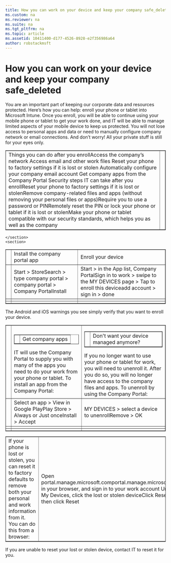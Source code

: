```yaml
---
title: How you can work on your device and keep your company safe_deleted
ms.custom: na
ms.reviewer: na
ms.suite: na
ms.tgt_pltfrm: na
ms.topic: article
ms.assetid: 10411400-d177-4526-8928-e2f356986a64
author: robstackmsft
---
```

# How you can work on your device and keep your company safe_deleted
<?xml version="1.0" encoding="UTF-8"?>
<developerConceptualDocument xmlns="http://ddue.schemas.microsoft.com/authoring/2003/5" xmlns:xsi="http://www.w3.org/2001/XMLSchema-instance" xsi:schemaLocation="http://ddue.schemas.microsoft.com/authoring/2003/5 http://dduestorage.blob.core.windows.net/ddueschema/developer.xsd" xmlns:xlink="http://www.w3.org/1999/xlink">
    <introduction>
        <para>You are an important part of keeping our corporate data and resources protected. Here’s how you can help: enroll your phone or tablet into Microsoft Intune. Once you enroll, you will be able to continue using your mobile phone or tablet to get your work done, and IT will be able to manage limited aspects of your mobile device to keep us protected. You will not lose access to personal apps and data or need to manually configure company network or email connections. And don’t worry! All your private stuff is still for your eyes only. </para>
    </introduction>
    <section>
        <title>Use your phone or tablet for work, and keep company information safe
</title>
        <content>
            <table border="1"><tbody><tr><TD><para><ui>Things you can do after you enroll</ui></para><list class="bullet"><listItem><para>Access the company’s network </para></listItem><listItem><para>Access email and other work files </para></listItem><listItem><para>Reset your  phone to factory settings if it is lost or stolen
</para></listItem><listItem><para>Automatically configure your company email account </para></listItem><listItem><para>Get company apps from the Company Portal
</para></listItem></list><para><ui>Security steps IT can take after you enroll</ui></para><list class="bullet"><listItem><para>Reset your phone to factory settings if it is lost or stolen</para></listItem><listItem><para>Remove company-related files and apps (without removing your personal files or apps)</para></listItem><listItem><para>Require you to use a password or PIN</para></listItem><listItem><para>Remotely reset the PIN or lock your phone or tablet if it is lost or stolen</para></listItem><listItem><para>Make your phone or tablet compatible with our security standards, which helps you as well as the company</para></listItem></list></TD><TD><mediaLink>
<image xlink:href="d3a86713-efff-4568-b1c2-f5c4a483c929"/>
</mediaLink></TD></tr></tbody></table>
        </content>
        
    </section>
    <section>
<title>What you need to do now</title><content><table border="1"><tbody><tr><TD></TD><TD><para>Install the company portal app</para></TD><TD><para>Enroll your device</para></TD></tr><tr><TD><mediaLink>
<image xlink:href="dfd9d210-ec64-4f34-a86e-53b46bb5f9c1"/>
</mediaLink></TD><TD><list class="bullet"><listItem><para><ui>Start</ui> &gt; <ui>Store</ui></para></listItem><listItem><para><ui>Search</ui> &gt; type <ui>company portal</ui> &gt; <ui>company portal</ui> &gt; <ui>Company Portal</ui></para></listItem><listItem><para><ui>Install</ui></para></listItem></list></TD><TD><list class="bullet"><listItem><para><ui>Start</ui> &gt; in the App list, <ui>Company Portal</ui></para></listItem><listItem><para>Sign in to work &gt; swipe to the <ui>MY DEVICES</ui> page &gt; Tap to enroll this device</para></listItem><listItem><para><ui>add account</ui> &gt; sign in &gt; <ui>done</ui></para></listItem></list></TD></tr><tr><TD><mediaLink>
<image xlink:href="8a2381fd-1a95-4ea7-a30d-b0d5b6b5fcee"/>
</mediaLink></TD><TD><list class="bullet"><listItem><para></para></listItem><listItem><para></para></listItem></list></TD><TD><list class="bullet"><listItem><para></para></listItem><listItem><para></para></listItem></list></TD></tr><tr><TD><mediaLink>
<image xlink:href="84a84db1-1b2a-4aec-9c3e-a65dc07d2a2d"/>
</mediaLink></TD><TD><list class="bullet"><listItem><para></para></listItem><listItem><para></para></listItem></list></TD><TD><list class="bullet"><listItem><para></para></listItem><listItem><para></para></listItem></list></TD></tr></tbody></table><alert class="tip">
<para>The Android and iOS warnings you see simply verify that you want to enroll your device.
 </para>
</alert></content>
</section><section>
<title>More things you can do</title><content><table border="1"><tbody><tr><TD></TD><TD><table border="1"><tbody><tr><TD><mediaLink>
<image xlink:href="04304a87-2c50-44b4-ae30-6a49b30babd4"/>
</mediaLink></TD><TD><para>Get company apps</para></TD></tr></tbody></table><para>IT will use the Company Portal to supply you with many of the apps you need to do your work from your phone or tablet. To install an app from the Company Portal:
 </para></TD><TD><table border="1"><tbody><tr><TD><mediaLink>
<image xlink:href="60cee420-bcf2-4cb6-9daf-935744d9e4ff"/>
</mediaLink></TD><TD><para>Don't want your device managed anymore?</para></TD></tr></tbody></table><para>If you no longer want to use your phone or tablet for work, you will need to unenroll it. After you do so, you will no longer have access to the company files and apps. To unenroll by using the Company Portal:
</para></TD></tr><tr><TD><mediaLink>
<image xlink:href="dfd9d210-ec64-4f34-a86e-53b46bb5f9c1"/>
</mediaLink></TD><TD><list class="bullet"><listItem><para>Select an app &gt; <ui>View in Google Play</ui></para></listItem><listItem><para><ui>Play Store</ui> &gt; <ui>Always</ui> or <ui>Just once</ui></para></listItem><listItem><para><ui>Install</ui> &gt; <ui>Accept</ui></para></listItem></list></TD><TD><list class="bullet"><listItem><para><ui>MY DEVICES</ui> &gt; select a device to unenroll</para></listItem><listItem><para><ui>Remove</ui> &gt; <ui>OK</ui></para></listItem></list></TD></tr><tr><TD><mediaLink>
<image xlink:href="8a2381fd-1a95-4ea7-a30d-b0d5b6b5fcee"/>
</mediaLink></TD><TD><list class="bullet"><listItem><para></para></listItem><listItem><para></para></listItem></list></TD><TD><list class="bullet"><listItem><para></para></listItem><listItem><para></para></listItem></list></TD></tr><tr><TD><mediaLink>
<image xlink:href="84a84db1-1b2a-4aec-9c3e-a65dc07d2a2d"/>
</mediaLink></TD><TD><list class="bullet"><listItem><para></para></listItem><listItem><para></para></listItem></list></TD><TD><list class="bullet"><listItem><para></para></listItem><listItem><para></para></listItem></list></TD></tr></tbody></table></content>
</section><section>
<title>If you've lost your phone or tablet</title><content><table border="1"><tbody><tr><TD><para>If your phone is lost or stolen, you can reset it to factory defaults to remove both your personal and work information from it. You can do this from a browser:
</para></TD><TD><list class="bullet"><listItem><para>Open <externalLink><linkText>portal.manage.microsoft.com</linkText><linkUri>portal.manage.microsoft.com</linkUri></externalLink> in your browser, and sign in to your work account</para></listItem><listItem><para> Under <ui>My Devices</ui>, click the lost or stolen device</para></listItem><listItem><para>Click <ui>Reset</ui>, and then click <ui>Reset</ui></para></listItem></list></TD></tr></tbody></table><alert class="tip">
<para> If you are unable to reset your lost or stolen device, contact IT to reset it for you.</para>
</alert></content>
</section><relatedTopics/>
</developerConceptualDocument>
